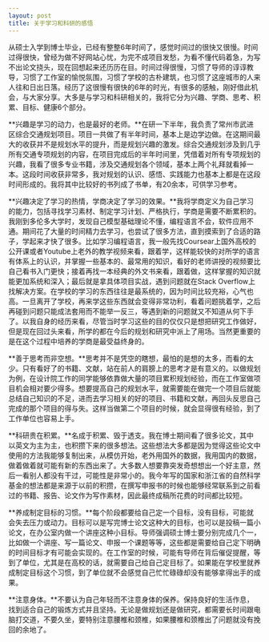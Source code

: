 ```yaml
---
layout: post
title: 关于学习和科研的感悟
---
```

 
从硕士入学到博士毕业，已经有整整6年时间了，感觉时间过的很快又很慢。时间过得很快，曾经为做不好网站心忧，为完不成项目发愁，为看不懂代码着急，为写不出论文挠头，现在回想起来还历历在目。时间过得很慢，习惯了导师的谆谆教导，习惯了工作室的愉悦氛围，习惯了学校的古朴建筑，也习惯了这座城市的人来人往和日出日落。经历了这很慢有很快的6年的时光，有很多的感触，刚好借此机会，与大家分享。大多是与学习和科研相关的，我将它分为兴趣、学商、思考、积累、目标、健康6个部分。

**兴趣是学习的动力，也是最好的老师。**在研一下半年，我负责了常州市武进区综合交通规划项目。项目一共做了有半年时间，基本上是边学边做。在这期间最大的收获并不是规划水平的提升，而是规划兴趣的激发。综合交通规划涉及到几乎所有交通专项规划的内容，在项目完成后的半年时间里，凭借着对所有专项规划的兴趣，我看了很多专业书籍，涉及交通规划各个领域，基本上两个礼拜就看掉一本。这段时间收获非常多，我对规划的认识、感悟、实践能力也基本上都是在这段时间形成的。我将其中比较好的书列成了书单，有20余本，可供学习参考。

**兴趣决定了学习的热情，学商决定了学习的效果。**我将学商定义为自己学习的能力，包括寻找学习素材、制定学习计划、严格执行，学商是需要不断累积的。我刚到多伦多大学时，发现自己模型基础理论不懂，编程语言不会，软件应用不通。期间花了大量的时间精力去学习，也尝试了很多方法，直到摸索到了合适的路子，学起来才快了很多。比如学习编程语言，我一般先找Coursear上国外高校的公开课或者Youtube上老外的教学视频来看，跟着学，这样能较快的对所学的语言有体系上的认识，并掌握一些基本的、最常用的知识，看好的老师讲授的视频要比自己看书入门更快；接着再找一本经典的外文书来看，跟着做，这样掌握的知识就能更加系统和深入；最后就是拿具体项目实战，遇到问题就在Stack Overflow上找解决方案。在学校的学习的东西往往是最系统的，因为时间比较充裕，心气也高。一旦离开了学校，再来学这些东西就会变得非常功利，看着问题挑着学，之后再碰到问题只能成法套用而不能举一反三，等遇到新的问题就又不知道从何下手了。以我自身的经历来看，尽管当时学习这些的目的仅仅只是想把研究工作做好，但是现在回过头来看，所学的都在今后的规划和研究中派上了用场。当然更重要的是在这个过程中培养的学商是最受益终身的。

**善于思考而非空想。**思考并不是凭空的瞎想，最怕的是想的太多，而看的太少。只有看好了的书籍、文献，站在前人的肩膀上的思考才是有意义的。以做规划为例，在设计院工作的同学能够依靠做大量的项目累积规划经验，而在工作室做项目机会相对要少得多。想要提高自己的规划水平，就需要能在做完一个项目后就能总结自己知识的不足，进而去学习相关的好的项目、书籍和文献，再回头反思自己完成的那个项目的得与失。这样当做第二个项目的时候，就会显得很有经验，到了工作单位也容易上手。

**科研贵在积累。**名成于积累、毁于透支。我在博士期间看了很多论文，其中以英文为主为主，也积攒下来的很多想法。这些想法大多都是因为觉得这些论文中使用的方法我能够复制出来，从模仿开始，老外用国外的数据，我用国内的数据，做着做着就可能有新的东西出来了。大多数人想要靠突发奇想想出一个好主意，然后一看别人都没有干过，可能性是非常小的。我今年写的国家和浙江省的自然科学基金的想法都是来源于以前的积攒，在撰写申报书的时候也能够经常联系到之前看过的书籍、报告、论文作为写作素材，因此最终成稿所花费的时间都比较短。

**养成制定目标的习惯。**每个阶段都要给自己定一个目标，没有目标，可能就会失去压力或动力。目标可以是写完博士论文这种大的目标，也可以是投稿一篇小论文，在办公室内做一个讲座这种小目标。导师强调硕士博士要分别完成几个一，比如做一个讲座、写一篇论文、申报一个课题等等，这些都是需要给自己定下明确的时间目标才有可能会实现的。在工作室的时候，可能有导师在背后催促提醒，等到了单位，尤其是在高校的话，就需要自己给自己定目标了。如果能在学校里就养成制定目标这个习惯，到了单位就不会感觉自己忙忙碌碌却没有能够拿得出手的成果。

**注意身体。**不要认为自己年轻而不注意身体的保养。保持良好的生活作息，找到适合自己的锻炼方式并且坚持。无论是做规划还是做研究，都需要长时间跟电脑打交道，不要久坐，要特别注意腰椎和颈椎，如果腰椎和颈椎出了问题就没有挽回的余地了。  